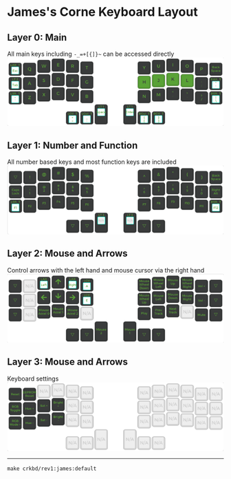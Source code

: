 # James's Corne Keyboard Layout

## Layer 0: Main
All main keys including `-_=+[{]}~` can be accessed directly
![](0.png)

## Layer 1: Number and Function
All number based keys and most function keys are included
![](1.png)

## Layer 2: Mouse and Arrows
Control arrows with the left hand and mouse cursor via the right hand
![](2.png)

## Layer 3: Mouse and Arrows
Keyboard settings
![](3.png)

---

```
make crkbd/rev1:james:default
```
